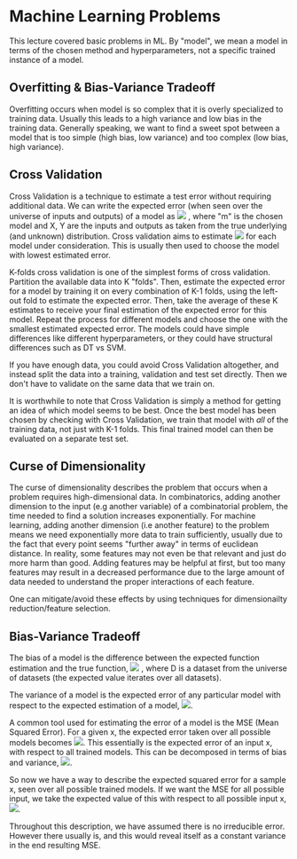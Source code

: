 # Machine Learning Problems
This lecture covered basic problems in ML. By "model", we mean a model in terms of the chosen method and hyperparameters,
not a specific trained instance of a model.

## Overfitting & Bias-Variance Tradeoff
Overfitting occurs when model is so complex that it is overly specialized to training data. Usually this 
leads to a high variance and low bias in the training data. Generally speaking, we want to find a sweet 
spot between a model that is too simple (high bias, low variance) and too complex (low bias, high variance). 

## Cross Validation
Cross Validation is a technique to estimate a test error without requiring additional data. We can write
the expected error (when seen over the universe of inputs and outputs) of a model as
<img src="https://render.githubusercontent.com/render/math?math=\epsilon_m=E(L(Y,f_m(X))">
, where "m" is the chosen model and X, Y are the inputs and outputs as taken from the true underlying (and
unknown) distribution. Cross validation aims to estimate 
<img src="https://render.githubusercontent.com/render/math?math=\hat{\epsilon_m}=\epsilon_m">
for each model under consideration. This is usually then used to choose the model with lowest estimated error.

K-folds cross validation is one of the simplest forms of cross validation. Partition the available data into 
K "folds". Then, estimate the expected error for a model by training it on every combination of K-1 folds, using the 
left-out fold to estimate the expected error. Then, take the average of these K estimates to receive your final 
estimation of the expected error for this model. Repeat the process for different models and choose the one with 
the smallest estimated expected error. The models could have simple differences like different hyperparameters, or 
they could have structural differences such as DT vs SVM.

If you have enough data, you could avoid Cross Validation altogether, and instead split the data into a training, validation 
and test set directly. Then we don't have to validate on the same data that we train on.

It is worthwhile to note that Cross Validation is simply a method for getting an idea of which model seems to be best.
Once the best model has been chosen by checking with Cross Validation, we train that model with *all* of the training 
data, not just with K-1 folds. This final trained model can then be evaluated on a separate test set.

## Curse of Dimensionality
The curse of dimensionality describes the problem that occurs when a problem requires high-dimensional data. In 
combinatorics, adding another dimension to the input (e.g another variable) of a combinatorial problem, the time needed
to find a solution increases exponentially. For machine learning, adding another dimension (i.e another feature) to 
the problem means we need exponentially more data to train sufficiently, usually due to the fact that every point seems 
"further away" in terms of euclidean distance. In reality, some features may not even be that relevant and just do more 
harm than good. Adding features may be helpful at first, but too many features may result in a decreased performance due
to the large amount of data needed to understand the proper interactions of each feature.

One can mitigate/avoid these effects by using techniques for dimensionailty reduction/feature selection.

## Bias-Variance Tradeoff
The bias of a model is the difference between the expected function estimation and the true function,
<img src="https://render.githubusercontent.com/render/math?math=E(\hat{f}_D(x)) - f(x)">
, where D is a dataset from the universe of datasets (the expected value iterates over all datasets).

The variance of a model is the expected error of any particular model with respect to the 
expected estimation of a model,
<img src="https://render.githubusercontent.com/render/math?math=\epsilon_m=E((\hat{f}_D(x) - E(\hat{f}_D(x)))^2)">.

A common tool used for estimating the error of a model is the MSE (Mean Squared Error). For a given x, 
the expected error taken over all possible models becomes
<img src="https://render.githubusercontent.com/render/math?math=E_D((\hat{f}_D(x) - f(x))^2)">.
This essentially is the expected error of an input x, with respect to all trained models. This can be 
decomposed in terms of bias and variance,
<img src="https://render.githubusercontent.com/render/math?math=E_D((\hat{f}_D(x) - f(x))^2)=Variance%2bBias^2">.

So now we have a way to describe the expected squared error for a sample x, seen over all possible trained models.
If we want the MSE for all possible input, we take the expected value of this with respect to all possible input x,
<img src="https://render.githubusercontent.com/render/math?math=E_x(Variance%2bBias^2)">.

Throughout this description, we have assumed there is no irreducible error. However there usually is, and this 
would reveal itself as a constant variance in the end resulting MSE.

